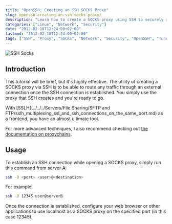 ```yaml
---
title: "OpenSSH: Creating an SSH SOCKS Proxy"
slug: openssh-creating-an-ssh-socks-proxy/
description: "Learn how to create a SOCKS proxy using SSH to securely route your traffic through an encrypted tunnel."
categories: ["Linux", "Network", "Security"]
date: "2012-02-18T12:24:00+02:00"
lastmod: "2012-02-18T12:24:00+02:00"
tags: ["SSH", "Proxy", "SOCKS", "Network", "Security", "OpenSSH", "Tunneling"]
---
```


![SSH Socks](../../../static/images/ssh_socks.avif)

## Introduction

This tutorial will be brief, but it's highly effective. The utility of creating a SOCKS proxy via SSH is to be able to route any traffic through an external connection once the SSH connection is established. You simply use the proxy that SSH creates and you're ready to go.

With [SSLH](../../../Servers/File Sharing/SFTP and FTP/sslh_multiplexing_ssl_and_ssh_connections_on_the_same_port.md) as a frontend, you have an almost ultimate tool.

For more advanced techniques, I also recommend checking out [the documentation on proxychains](../proxychains_proxy_any_outbound_connection.md).

## Usage

To establish an SSH connection while opening a SOCKS proxy, simply run this command from server A:

```bash
ssh -D <port> <user>@<destination>
```

For example:

```bash
ssh -D 12345 user@serverB
```

Once the connection is established, configure your web browser or other applications to use localhost as a SOCKS proxy on the specified port (in this case 12345).
